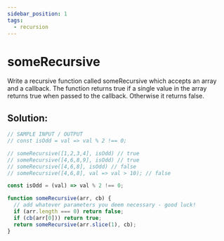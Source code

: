 ```yaml
---
sidebar_position: 1
tags:
  - recursion
---
```


# someRecursive

Write a recursive function called someRecursive which accepts an array and a callback. The function returns true if a single value in the array returns true when passed to the callback. Otherwise it returns false.

## Solution:

```jsx
// SAMPLE INPUT / OUTPUT
// const isOdd = val => val % 2 !== 0;

// someRecursive([1,2,3,4], isOdd) // true
// someRecursive([4,6,8,9], isOdd) // true
// someRecursive([4,6,8], isOdd) // false
// someRecursive([4,6,8], val => val > 10); // false

const isOdd = (val) => val % 2 !== 0;

function someRecursive(arr, cb) {
  // add whatever parameters you deem necessary - good luck!
  if (arr.length === 0) return false;
  if (cb(arr[0])) return true;
  return someRecursive(arr.slice(1), cb);
}
```
